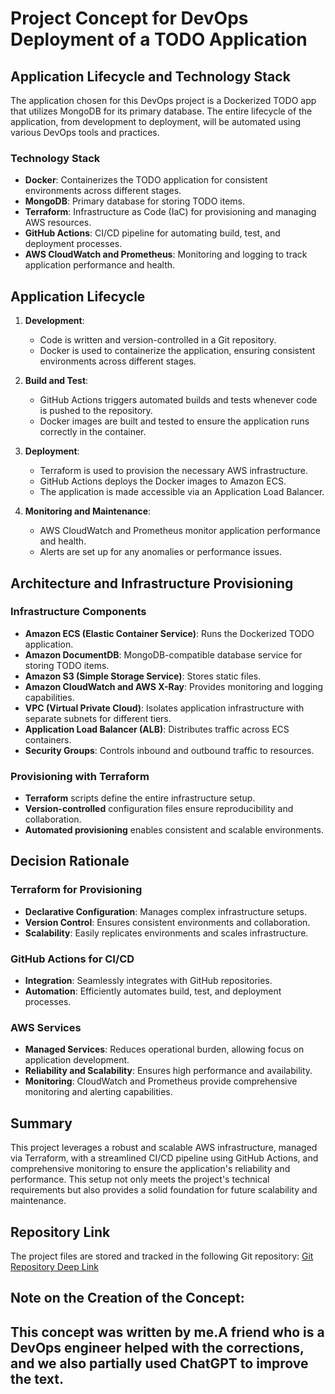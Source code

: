 
# Project Concept for DevOps Deployment of a TODO Application

## Application Lifecycle and Technology Stack

The application chosen for this DevOps project is a Dockerized TODO app that utilizes MongoDB for its primary database. The entire lifecycle of the application, from development to deployment, will be automated using various DevOps tools and practices.

### Technology Stack

- **Docker**: Containerizes the TODO application for consistent environments across different stages.
- **MongoDB**: Primary database for storing TODO items.
- **Terraform**: Infrastructure as Code (IaC) for provisioning and managing AWS resources.
- **GitHub Actions**: CI/CD pipeline for automating build, test, and deployment processes.
- **AWS CloudWatch and Prometheus**: Monitoring and logging to track application performance and health.

## Application Lifecycle

1. **Development**: 
   - Code is written and version-controlled in a Git repository.
   - Docker is used to containerize the application, ensuring consistent environments across different stages.

2. **Build and Test**:
   - GitHub Actions triggers automated builds and tests whenever code is pushed to the repository.
   - Docker images are built and tested to ensure the application runs correctly in the container.

3. **Deployment**:
   - Terraform is used to provision the necessary AWS infrastructure.
   - GitHub Actions deploys the Docker images to Amazon ECS.
   - The application is made accessible via an Application Load Balancer.

4. **Monitoring and Maintenance**:
   - AWS CloudWatch and Prometheus monitor application performance and health.
   - Alerts are set up for any anomalies or performance issues.

## Architecture and Infrastructure Provisioning

### Infrastructure Components

- **Amazon ECS (Elastic Container Service)**: Runs the Dockerized TODO application.
- **Amazon DocumentDB**: MongoDB-compatible database service for storing TODO items.
- **Amazon S3 (Simple Storage Service)**: Stores static files.
- **Amazon CloudWatch and AWS X-Ray**: Provides monitoring and logging capabilities.
- **VPC (Virtual Private Cloud)**: Isolates application infrastructure with separate subnets for different tiers.
- **Application Load Balancer (ALB)**: Distributes traffic across ECS containers.
- **Security Groups**: Controls inbound and outbound traffic to resources.

### Provisioning with Terraform

- **Terraform** scripts define the entire infrastructure setup.
- **Version-controlled** configuration files ensure reproducibility and collaboration.
- **Automated provisioning** enables consistent and scalable environments.

## Decision Rationale

### Terraform for Provisioning

- **Declarative Configuration**: Manages complex infrastructure setups.
- **Version Control**: Ensures consistent environments and collaboration.
- **Scalability**: Easily replicates environments and scales infrastructure.

### GitHub Actions for CI/CD

- **Integration**: Seamlessly integrates with GitHub repositories.
- **Automation**: Efficiently automates build, test, and deployment processes.

### AWS Services

- **Managed Services**: Reduces operational burden, allowing focus on application development.
- **Reliability and Scalability**: Ensures high performance and availability.
- **Monitoring**: CloudWatch and Prometheus provide comprehensive monitoring and alerting capabilities.

## Summary

This project leverages a robust and scalable AWS infrastructure, managed via Terraform, with a streamlined CI/CD pipeline using GitHub Actions, and comprehensive monitoring to ensure the application's reliability and performance. This setup not only meets the project's technical requirements but also provides a solid foundation for future scalability and maintenance.

## Repository Link

The project files are stored and tracked in the following Git repository: [Git Repository Deep Link](https://your-git-repository-link)

## Note on the Creation of the Concept:

This concept was written by me.A friend who is a DevOps engineer helped with the corrections, and we also partially used ChatGPT to improve the text.
---


